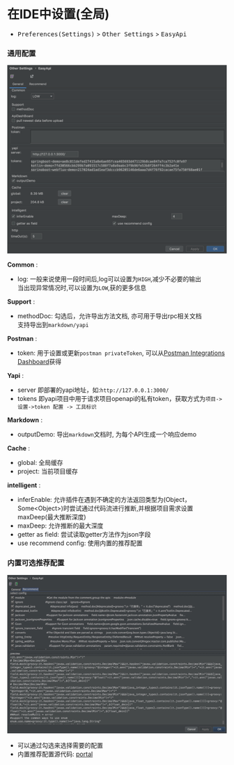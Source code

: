 
# 在IDE中设置(全局)

- <kbd>Preferences(Settings)</kbd> > <kbd>Other Settings</kbd> > <kbd>EasyApi</kbd>

### 通用配置

![avatar](/asset/idea-general.png)

**Common** :
 - log: 一般来说使用一段时间后,log可以设置为`HIGH`,减少不必要的输出<br>当出现异常情况时,可以设置为`LOW`,获的更多信息

**Support** :
 - methodDoc: 勾选后，允许导出方法文档, 亦可用于导出rpc相关文档<br>
 支持导出到`markdown/yapi`

**Postman** :
 - token: 用于设置或更新`postman privateToken`, 可以从[Postman Integrations Dashboard](https://go.postman.co/integrations/services/pm_pro_api)获得 

**Yapi** :
 - server 即部署的yapi地址，如:`http://127.0.0.1:3000/`
 - tokens 即yapi项目中用于请求项目openapi的私有token，获取方式为`项目->设置->token 配置 -> 工具标识`

**Markdown** :
 - outputDemo: 导出`markdown`文档时, 为每个API生成一个响应demo

**Cache** :
 - global: 全局缓存
 - project: 当前项目缓存

**intelligent** :
 - inferEnable: 允许插件在遇到不确定的方法返回类型为(Object，Some\<Object>)时尝试通过代码流进行推断,并根据项目需求设置maxDeep(最大推断深度)
 - maxDeep: 允许推断的最大深度
 - getter as field: 尝试读取getter方法作为json字段
 - use recommend config: 使用内置的推荐配置


### 内置可选推荐配置

![avatar](/asset/idea-recommend.png)

- 可以通过勾选来选择需要的配置
- 内置推荐配置源代码: [portal](https://github.com/tangcent/easy-yapi/blob/master/idea-plugin/src/main/resources/.recommend.easy.api.config)